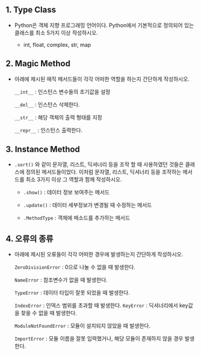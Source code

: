 ## 1. Type Class

- Python은 객체 지향 프로그래밍 언어이다. Python에서 기본적으로 정의되어 있는
  클래스를 최소 5가지 이상 작성하시오.
  
  - int, float, complex, str, map

## 2. Magic Method

- 아래에 제시된 매직 메서드들이 각각 어떠한 역할을 하는지 간단하게 작성하시오.
  
  ``__int__`` : 인스턴스 변수들의 초기값을 설정
  
  ``__del__`` : 인스턴스 삭제한다.
  
  ``__str__`` : 해당 객체의 출력 형태를 지정
  
  ``__repr__`` : 인스턴스 출력한다.

## 3. Instance Method

- ``.sort()`` 와 같이 문자열, 리스트, 딕셔너리 등을 조작 할 때 사용하였던 것들은 클래스에 정의된 메서드들이었다. 이처럼 문자열, 리스트, 딕셔너리 등을 조작하는 메서드를 최소 3가지 이상 그 역할과 함께 작성하시오.
  
  - ``.show()`` : 데이터 정보 보여주는 메서드
  
  - ``.update()`` : 데이터 세부정보가 변경될 때 수정하는 메서드
  
  - ``.MethodType`` : 객체에 메소드를 추가하는 메서드

## 4. 오류의 종류

- 아래에 제시된 오류들이 각각 어떠한 경우에 발생하는지 간단하게 작성하시오.
  
  ``ZeroDivisionError`` : 0으로 나눌 수 없을 때 발생한다.
  
  ``NameError`` : 참조변수가 없을 때 발생한다.
  
  ``TypeError`` : 데이터 타입이 잘못 되었을 때 발생한다.
  
  ``IndexError`` : 인덱스 범위를 초과할 때 발생한다.
  ``KeyError`` : 딕셔너리에서 key값을 찾을 수 없을 때 발생한다.
  
  ``ModuleNotFoundError`` : 모듈이 설치되지 않았을 때 발생한다. 
  
  ``ImportError`` : 모듈 이름을 잘못 입력했거나, 해당 모듈이 존재하지 않을 경우 발생한다.
